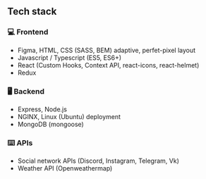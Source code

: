 ## Tech stack


### 💻 Frontend

* Figma, HTML, CSS (SASS, BEM) adaptive, perfet-pixel layout
* Javascript / Typescript (ES5, ES6+)
* React (Custom Hooks, Context API, react-icons, react-helmet)
* Redux

### 🖥️ Backend

* Express, Node.js
* NGINX, Linux (Ubuntu) deployment
* MongoDB (mongoose)

### ⌨️ APIs

* Social network APIs (Discord, Instagram, Telegram, Vk)
*  Weather API (Openweathermap)
